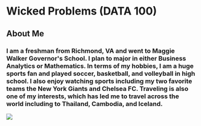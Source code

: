 # Wicked Problems (DATA 100)


## About Me

### I am a freshman from Richmond, VA and went to Maggie Walker Governor's School. I plan to major in either Business Analytics or Mathematics. In terms of my hobbies, I am a huge sports fan and played soccer, basketball, and volleyball in high school. I also enjoy watching sports including my two favorite teams the New York Giants and Chelsea FC. Traveling is also one of my interests, which has led me to travel across the world including to Thailand, Cambodia, and Iceland.

![](IMG_1982.PNG)
